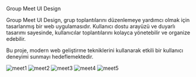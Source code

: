 Group Meet UI Design

Group Meet UI Design, grup toplantılarını düzenlemeye yardımcı olmak için tasarlanmış bir web uygulamasıdır. Kullanıcı dostu arayüzü ve duyarlı tasarımı sayesinde, kullanıcılar toplantılarını kolayca yönetebilir ve organize edebilir.

Bu proje, modern web geliştirme tekniklerini kullanarak etkili bir kullanıcı deneyimi sunmayı hedeflemektedir.

![meet1](https://github.com/user-attachments/assets/0d6eda70-a2f3-434a-ad5c-922c2e00e80d)
![meet2](https://github.com/user-attachments/assets/0bade2f2-13de-4a46-932a-acb78b4127e7)
![meet3](https://github.com/user-attachments/assets/70936c4e-1723-4ef3-8ae2-3395ea8ea407)
![meet4](https://github.com/user-attachments/assets/a2bebc28-6c53-473c-9c55-33b4d077270a)
![meet5](https://github.com/user-attachments/assets/b8a15244-5ffa-4e42-9f7d-20824a5b1bf2)
